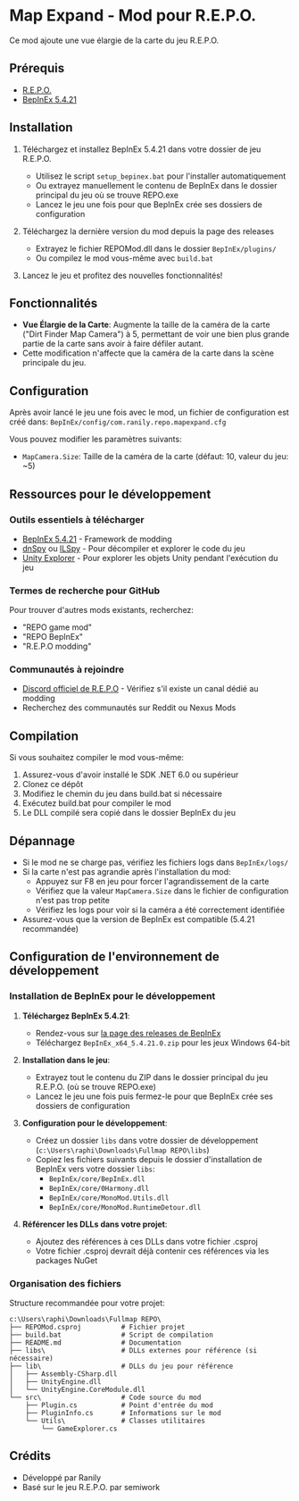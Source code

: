 # Map Expand - Mod pour R.E.P.O.

Ce mod ajoute une vue élargie de la carte du jeu R.E.P.O.

## Prérequis

- [R.E.P.O.](https://store.steampowered.com/app/3241660/REPO/)
- [BepInEx 5.4.21](https://github.com/BepInEx/BepInEx/releases/tag/v5.4.21)

## Installation

1. Téléchargez et installez BepInEx 5.4.21 dans votre dossier de jeu R.E.P.O.
   - Utilisez le script `setup_bepinex.bat` pour l'installer automatiquement
   - Ou extrayez manuellement le contenu de BepInEx dans le dossier principal du jeu où se trouve REPO.exe
   - Lancez le jeu une fois pour que BepInEx crée ses dossiers de configuration

2. Téléchargez la dernière version du mod depuis la page des releases
   - Extrayez le fichier REPOMod.dll dans le dossier `BepInEx/plugins/`
   - Ou compilez le mod vous-même avec `build.bat`

3. Lancez le jeu et profitez des nouvelles fonctionnalités!

## Fonctionnalités

- **Vue Élargie de la Carte**: Augmente la taille de la caméra de la carte ("Dirt Finder Map Camera") à 5, permettant de voir une bien plus grande partie de la carte sans avoir à faire défiler autant.
- Cette modification n'affecte que la caméra de la carte dans la scène principale du jeu.

## Configuration

Après avoir lancé le jeu une fois avec le mod, un fichier de configuration est créé dans:
`BepInEx/config/com.ranily.repo.mapexpand.cfg`

Vous pouvez modifier les paramètres suivants:
- `MapCamera.Size`: Taille de la caméra de la carte (défaut: 10, valeur du jeu: ~5)

## Ressources pour le développement

### Outils essentiels à télécharger
- [BepInEx 5.4.21](https://github.com/BepInEx/BepInEx/releases/tag/v5.4.21) - Framework de modding
- [dnSpy](https://github.com/dnSpy/dnSpy/releases) ou [ILSpy](https://github.com/icsharpcode/ILSpy/releases) - Pour décompiler et explorer le code du jeu
- [Unity Explorer](https://github.com/sinai-dev/UnityExplorer/releases) - Pour explorer les objets Unity pendant l'exécution du jeu

### Termes de recherche pour GitHub
Pour trouver d'autres mods existants, recherchez:
- "REPO game mod"
- "REPO BepInEx"
- "R.E.P.O modding"

### Communautés à rejoindre
- [Discord officiel de R.E.P.O](https://discord.gg/semiwork) - Vérifiez s'il existe un canal dédié au modding
- Recherchez des communautés sur Reddit ou Nexus Mods

## Compilation

Si vous souhaitez compiler le mod vous-même:

1. Assurez-vous d'avoir installé le SDK .NET 6.0 ou supérieur
2. Clonez ce dépôt
3. Modifiez le chemin du jeu dans build.bat si nécessaire
4. Exécutez build.bat pour compiler le mod
5. Le DLL compilé sera copié dans le dossier BepInEx du jeu

## Dépannage

- Si le mod ne se charge pas, vérifiez les fichiers logs dans `BepInEx/logs/`
- Si la carte n'est pas agrandie après l'installation du mod:
  - Appuyez sur F8 en jeu pour forcer l'agrandissement de la carte
  - Vérifiez que la valeur `MapCamera.Size` dans le fichier de configuration n'est pas trop petite
  - Vérifiez les logs pour voir si la caméra a été correctement identifiée
- Assurez-vous que la version de BepInEx est compatible (5.4.21 recommandée)

## Configuration de l'environnement de développement

### Installation de BepInEx pour le développement

1. **Téléchargez BepInEx 5.4.21**:
   - Rendez-vous sur [la page des releases de BepInEx](https://github.com/BepInEx/BepInEx/releases/tag/v5.4.21)
   - Téléchargez `BepInEx_x64_5.4.21.0.zip` pour les jeux Windows 64-bit

2. **Installation dans le jeu**:
   - Extrayez tout le contenu du ZIP dans le dossier principal du jeu R.E.P.O. (où se trouve REPO.exe)
   - Lancez le jeu une fois puis fermez-le pour que BepInEx crée ses dossiers de configuration

3. **Configuration pour le développement**:
   - Créez un dossier `libs` dans votre dossier de développement (`c:\Users\raphi\Downloads\Fullmap REPO\libs`)
   - Copiez les fichiers suivants depuis le dossier d'installation de BepInEx vers votre dossier `libs`:
     - `BepInEx/core/BepInEx.dll`
     - `BepInEx/core/0Harmony.dll`
     - `BepInEx/core/MonoMod.Utils.dll`
     - `BepInEx/core/MonoMod.RuntimeDetour.dll`

4. **Référencer les DLLs dans votre projet**:
   - Ajoutez des références à ces DLLs dans votre fichier .csproj
   - Votre fichier .csproj devrait déjà contenir ces références via les packages NuGet

### Organisation des fichiers

Structure recommandée pour votre projet:
```
c:\Users\raphi\Downloads\Fullmap REPO\
├── REPOMod.csproj          # Fichier projet
├── build.bat               # Script de compilation
├── README.md               # Documentation
├── libs\                   # DLLs externes pour référence (si nécessaire)
├── lib\                    # DLLs du jeu pour référence
│   ├── Assembly-CSharp.dll
│   ├── UnityEngine.dll
│   └── UnityEngine.CoreModule.dll
└── src\                    # Code source du mod
    ├── Plugin.cs           # Point d'entrée du mod
    ├── PluginInfo.cs       # Informations sur le mod
    └── Utils\              # Classes utilitaires
        └── GameExplorer.cs
```

## Crédits

- Développé par Ranily
- Basé sur le jeu R.E.P.O. par semiwork
